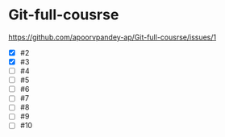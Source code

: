 # Git-full-cousrse
https://github.com/apoorvpandey-ap/Git-full-cousrse/issues/1


- [x] #2
- [x] #3
- [ ] #4
- [ ] #5
- [ ] #6
- [ ] #7
- [ ] #8
- [ ] #9
- [ ] #10
